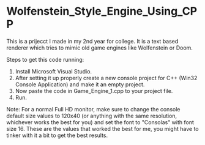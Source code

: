 # Wolfenstein_Style_Engine_Using_CPP
This is a prijecct I made in my 2nd year for college.
It is a text based renderer which tries to mimic old game engines like Wolfenstein or Doom.

Steps to get this code running:
  1. Install Microsoft Visual Studio.
  2. After setting it up properly create a new console project for C++ (Win32 Console Application) and make it an empty project.
  3. Now paste the code in Game_Engine_1.cpp to your project file.
  4. Run.

Note:
For a normal Full HD monitor, make sure to change the console default size values to 120x40 (or anything with the same resolution, whichever works the best for you) and set the font to "Consolas" with font size 16.
These are the values that worked the best for me, you might have to tinker with it a bit to get the best results.
